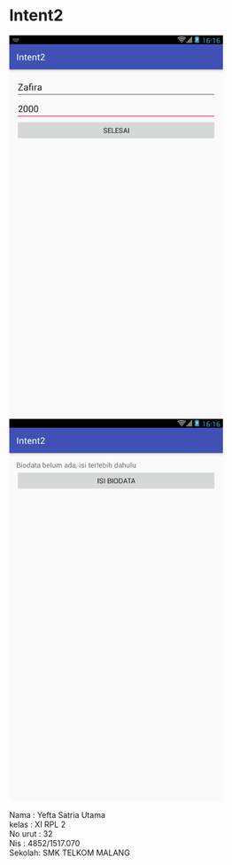 # Intent2

![Screenshot](https://github.com/yefta11/Intent2/blob/master/intn2.png)
![Screenshot](https://github.com/yefta11/Intent2/blob/master/int2.png)

Nama : Yefta Satria Utama <br>
kelas : XI RPL 2 <br>
No urut : 32 <br>
Nis : 4852/1517.070 <br>
Sekolah: SMK TELKOM MALANG
